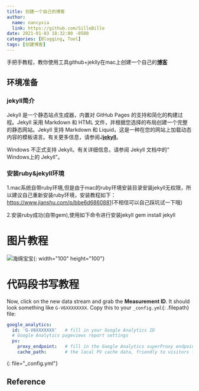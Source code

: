```yaml
---
title: 创建一个自己的博客
author: 
  name: nancyxia
  link: https://github.com/SilleBille
date: 2021-01-03 18:32:00 -0500
categories: [Blogging, Tool]
tags: [创建博客]
---
```


手把手教程，教你使用工具github+jeklly在mac上创建一个自己的[**博客**][blog]


## 环境准备

### jekyll简介

Jekyll 是一个静态站点生成器，内置对 GitHub Pages 的支持和简化的构建过程。Jekyll 采用 Markdown 和 HTML 文件，并根据您选择的布局创建一个完整的静态网站。Jekyll 支持 Markdown 和 Liquid，这是一种在您的网站上加载动态内容的模板语言。有关更多信息，请参阅J[**jekyll**][jekyll]。

Windows 不正式支持 Jekyll。有关详细信息，请参阅 Jekyll 文档中的“ Windows上的 Jekyll”。



### 安装ruby&jekyll环境

1.mac系统自带ruby环境,但是由于mac的ruby环境安装目录安装jekyll无权限，所以建议自己重新安装ruby环境，安装教程如下：
<https://www.jianshu.com/p/bbe6d6860881>(不相信可以自己踩坑试一下哦)

2.安装ruby成功(自带gem),使用如下命令进行安装jekyll
gem install  jekyll
# 图片教程
![海绵宝宝]({{"/assets/img/blog/1.jpeg"|absolute_url}}){: width="100" height="100"}

# 代码段书写教程
Now, click on the new data stream and grab the **Measurement ID**. It should look something like `G-V6XXXXXXXX`. Copy this to your `_config.yml`{: .filepath} file:

```yaml
google_analytics:
  id: 'G-V6XXXXXXX'   # fill in your Google Analytics ID
  # Google Analytics pageviews report settings
  pv:
    proxy_endpoint:   # fill in the Google Analytics superProxy endpoint of Google App Engine
    cache_path:       # the local PV cache data, friendly to visitors from GFW region
```
{: file="_config.yml"}



## Reference

[^ga-filters]: [Google Analytics Core Reporting API: Filters](https://developers.google.com/analytics/devguides/reporting/core/v3/reference#filters)

[blog]: https://spongiabob.github.io/spongi/
[jekyll]: https://jekyllrb.com/
